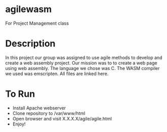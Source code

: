 # agilewasm
For Project Management class

# Description
In this project our group was assigned to use agile methods to develop and create
a web assembly project. Our mission was to to create a web page using web assembly.
The language we chose was C. The WASM compiler we used was emscripten. All files are
linked here. 

# To Run
 - Install Apache webserver
 - Clone repository to /var/www/html
 - Open browser and visit X.X.X.X/agile/agile.html
 - Enjoy!
